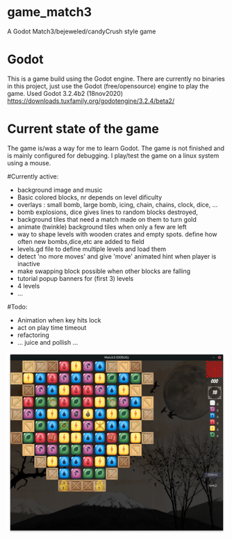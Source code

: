 # game_match3
A Godot Match3/bejeweled/candyCrush style game

# Godot
This is a game build using the Godot engine. 
There are currently no binaries in this project, just use the Godot (free/opensource) engine to play the game.
Used Godot 3.2.4b2 (18nov2020) https://downloads.tuxfamily.org/godotengine/3.2.4/beta2/

# Current state of the game
The game is/was a way for me to learn Godot. The game is not finished and is mainly configured for debugging.
I play/test the game on a linux system using a mouse.

#Currently active:
- background image and music
- Basic colored blocks, nr depends on level dificulty
- overlays : small bomb, large bomb, icing, chain, chains, clock, dice, ...
- bomb explosions,  dice gives lines to random blocks destroyed, 
- background tiles that need a match made on them to turn gold
-   animate (twinkle) background tiles when only a few are left
- way to shape levels with wooden crates and empty spots. define how often new bombs,dice,etc are added to field
- levels.gd file to define multiple levels and load them
- detect 'no more moves' and give 'move' animated hint when player is inactive
- make swapping block possible when other blocks are falling
- tutorial popup banners for (first 3) levels
- 4 levels
- ...

#Todo:
- Animation when key hits lock
- act on play time timeout
- refactoring
- ... juice and pollish ...

![screenshot](https://github.com/krdh/game_match3/blob/master/Gamedesign/Screenshot.png)
